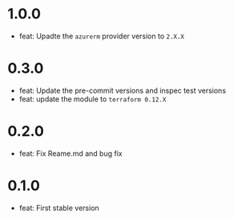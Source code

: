 # 1.0.0

* feat: Upadte the `azurerm` provider version to `2.X.X`

# 0.3.0

* feat: Update the pre-commit versions and inspec test versions
* feat: update the module to `terraform 0.12.X`
# 0.2.0

* feat: Fix Reame.md and bug fix

# 0.1.0

* feat: First stable version

